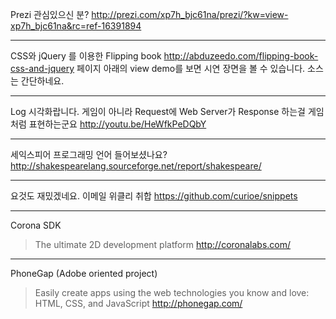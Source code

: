 Prezi 관심있으신 분?
http://prezi.com/xp7h_bjc61na/prezi/?kw=view-xp7h_bjc61na&rc=ref-16391894

---

CSS와 jQuery 를 이용한 Flipping book http://abduzeedo.com/flipping-book-css-and-jquery
페이지 아래의 view demo를 보면 시연 장면을 볼 수 있습니다.
소스는 간단하네요.


---


Log 시각화랍니다. 게임이 아니라 Request에 Web Server가 Response 하는걸 게임처럼 표현하는군요
http://youtu.be/HeWfkPeDQbY


---


세익스피어 프로그래밍 언어 들어보셨나요?
http://shakespearelang.sourceforge.net/report/shakespeare/


---


요것도 재밌겠네요. 이메일 위클리 취합
https://github.com/curioe/snippets


---

Corona SDK
> The ultimate 2D development platform
http://coronalabs.com/


---

PhoneGap (Adobe oriented project)
> Easily create apps using the web technologies you know and love: HTML, CSS, and JavaScript
http://phonegap.com/